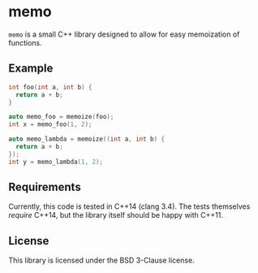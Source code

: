 # memo

``memo`` is a small C++ library designed to allow for easy memoization of
functions.

## Example

```c++
int foo(int a, int b) {
  return a + b;
}

auto memo_foo = memoize(foo);
int x = memo_foo(1, 2);

auto memo_lambda = memoize((int a, int b) {
  return a + b;
});
int y = memo_lambda(1, 2);
```

## Requirements

Currently, this code is tested in C++14 (clang 3.4). The tests themselves
*require* C++14, but the library itself should be happy with C++11.

## License

This library is licensed under the BSD 3-Clause license.
